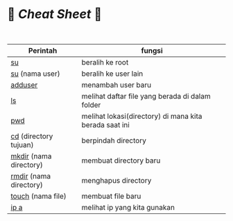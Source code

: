 # :penguin: *Cheat Sheet* :penguin:

<br>

| Perintah | fungsi |
|---       |---     |
| [su]       | beralih ke root|
| [su][su-user]  (nama user)| beralih ke user lain|
| [adduser] | menambah user baru |
| [ls] | melihat daftar file yang berada di dalam folder|
| [pwd]| melihat lokasi(directory) di mana kita berada saat ini |
| [cd] (directory tujuan) | berpindah directory |
| [mkdir] (nama directory) | membuat directory baru|
| [rmdir] (nama directory) | menghapus directory |
| [touch] (nama file)| membuat file baru|
| [ip a] |melihat ip yang kita gunakan |

<!-- link -->
[su]: </CentOS/user.md#su>
[su-user]: </CentOS/user.md#su--nama-user>
[adduser]: <CentOS/user.md#adduser>
[ls]: </CentOS/directory&file.md#ls>
[pwd]: </CentOS/directory&file.md#pwd>
[cd]: </CentOS/directory&file.md#cd>
[mkdir]: </CentOS/directory&file.md#mkdir>
[rmdir]: </CentOS/directory&file.md#rmdir>
[touch]: </CentOS/directory&file.md#touch>
[ip a]: </CentOS/network.md#ip-a>